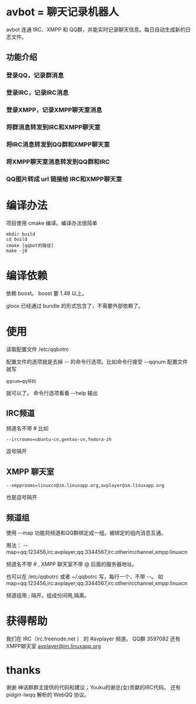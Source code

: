 #  avbot = 聊天记录机器人

avbot 连通 IRC、XMPP 和  QQ群，并能实时记录聊天信息。每日自动生成新的日志文件。

## 功能介绍

### 登录QQ，记录群消息
### 登录IRC，记录IRC消息
### 登录XMPP，记录XMPP聊天室消息
### 将群消息转发到IRC和XMPP聊天室
### 将IRC消息转发到QQ群和XMPP聊天室
### 将XMPP聊天室消息转发到QQ群和IRC
### QQ图片转成 url 链接给 IRC和XMPP聊天室

# 编译办法

项目使用 cmake 编译。编译办法很简单

	mkdir build
	cd build
	cmake [qqbot的路径]
	make -j8
# 编译依赖

依赖 boost。 boost 要 1.48 以上。

gloox 已经通过 bundle 的形式包含了，不需要外部依赖了。

# 使用

读取配置文件 /etc/qqbotrc

配置文件的选项就是去掉 -- 的命令行选项。比如命令行接受 --qqnum 
配置文件就写

	qqnum=qq号码

就可以了。
命令行选项看看 --help 输出

## IRC频道

频道名不带 \# 比如

	--ircrooms=ubuntu-cn,gentoo-cn,fedora-zh

逗号隔开

## XMPP 聊天室

	--xmpprooms=linuxcn@im.linuxapp.org,avplayer@im.linuxapp.org

也是逗号隔开

## 频道组

使用 --map 功能将频道和QQ群绑定成一组。被绑定的组内消息互通。

用法：  --map=qq:123456,irc:avplayer;qq:3344567,irc:otherircchannel,xmpp:linuxcn

频道名不带 \# , XMPP 聊天室不带 @ 后面的服务器地址。

也可以在 /etc/qqbotrc 或者 ~/.qqbotrc 写，每行一个，不带 --。
如 map=qq:123456,irc:avplayer;qq:3344567,irc:otherircchannel,xmpp:linuxcn


频道组用 ; 隔开。组成份间用,隔离。

# 获得帮助

我们在 IRC（irc.freenode.net ） 的 \#avplayer 频道。 QQ群 3597082 还有 XMPP聊天室 avplayer@im.linuxapp.org

# thanks

谢谢 神话群群主提供的代码和建议；Youku的谢总(女)贡献的IRC代码。
还有 pidgin-lwqq 解析的 WebQQ 协议。

